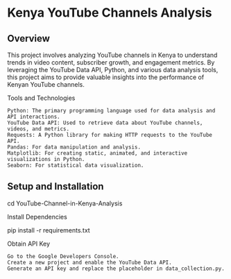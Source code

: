 # Kenya YouTube Channels Analysis

## Overview

This project involves analyzing YouTube channels in Kenya to understand trends in video content, subscriber growth, and engagement metrics. By leveraging the YouTube Data API, Python, and various data analysis tools, this project aims to provide valuable insights into the performance of Kenyan YouTube channels.

Tools and Technologies
```
Python: The primary programming language used for data analysis and API interactions.
YouTube Data API: Used to retrieve data about YouTube channels, videos, and metrics.
Requests: A Python library for making HTTP requests to the YouTube API.
Pandas: For data manipulation and analysis.
Matplotlib: For creating static, animated, and interactive visualizations in Python.
Seaborn: For statistical data visualization.
```
## Setup and Installation
cd YouTube-Channel-in-Kenya-Analysis

Install Dependencies

pip install -r requirements.txt

Obtain API Key
```
Go to the Google Developers Console.
Create a new project and enable the YouTube Data API.
Generate an API key and replace the placeholder in data_collection.py.
```
